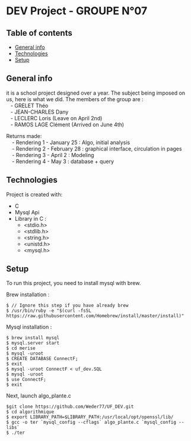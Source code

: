 # DEV Project - GROUPE N°07

## Table of contents
* [General info](#general-info)
* [Technologies](#technologies)
* [Setup](#setup)

## General info
it is a school project designed over a year. The subject being imposed on us, here is what we did. The members of the group are : <br>
&nbsp;&nbsp; - GRELET Théo <br />
&nbsp;&nbsp; - JEAN-CHARLES Dany<br />
&nbsp;&nbsp; - LECLERC Loris (Leave on April 2nd)<br />
&nbsp;&nbsp; - RAMOS LAGE Clément (Arrived on June 4th) <br />

Returns made: <br />
&nbsp; &nbsp; - Rendering 1 - January 25 : Algo, initial analysis <br />
&nbsp; &nbsp; - Rendering 2 - February 28 : graphical interface, circulation in pages <br />
&nbsp; &nbsp; - Rendering 3 - April 2 : Modeling <br />
&nbsp; &nbsp; - Rendering 4 - May 3 : database + query <br />


## Technologies
Project is created with:
* C
* Mysql Api
* Library in C : 
	* <stdio.h>
	* <stdlib.h>
	* <string.h>
	* <unistd.h>
	* <mysql.h>

	
## Setup
To run this project, you need to install mysql with brew.

Brew installation :

```
$ // Ignore this step if you have already brew
$ /usr/bin/ruby -e "$(curl -fsSL https://raw.githubusercontent.com/Homebrew/install/master/install)" 
```

Mysql installation :

```
$ brew install mysql
$ mysql.server start
$ cd merise
$ mysql -uroot
$ CREATE DATABASE ConnectF;
$ exit
$ mysql -uroot ConnectF < uf_dev.SQL
$ mysql -uroot
$ use ConnectF;
$ exit
```

Next, launch algo_plante.c 

```
$git clone https://github.com/Weder77/UF_DEV.git
$ cd algorithmique
$ export LIBRARY_PATH=$LIBRARY_PATH:/usr/local/opt/openssl/lib/
$ gcc -o ter `mysql_config --cflags` algo_plante.c `mysql_config --libs` 
$ ./ter
```
